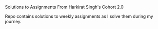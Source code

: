 Solutions to Assignments From Harkirat Singh's Cohort 2.0

Repo contains solutions to weekly assignments as I solve them during my journey.
